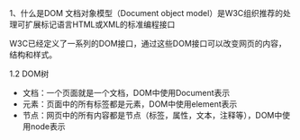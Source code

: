 1、什么是DOM
文档对象模型（Document object model）是W3C组织推荐的处理可扩展标记语言HTML或XML的标准编程接口

W3C已经定义了一系列的DOM接口，通过这些DOM接口可以改变网页的内容，结构和样式。

1.2 DOM树
- 文档：一个页面就是一个文档，DOM中使用Document表示
- 元素：页面中的所有标签都是元素，DOM中使用element表示
- 节点：网页中的所有内容都是节点（标签，属性，文本，注释等），DOM中使用node表示 